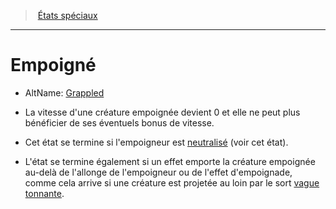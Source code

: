 ﻿---
!Generic
Id: conditions_hd.md#empoigné
ParentLink: conditions_hd.md#États-spéciaux
Name: Empoigné
ParentName: États spéciaux
NameLevel: 1
AltName: '[Grappled](srd_conditions_grappled.md)'
Attributes: {}
---
> [États spéciaux](hd_conditions.md)

---

# Empoigné

- AltName: [Grappled](srd_conditions_grappled.md)

* La vitesse d'une créature empoignée devient 0 et elle ne peut plus bénéficier de ses éventuels bonus de vitesse.

* Cet état se termine si l'empoigneur est [neutralisé](hd_conditions_neutralise.md) (voir cet état).

* L'état se termine également si un effet emporte la créature empoignée au-delà de l'allonge de l'empoigneur ou de l'effet d'empoignade, comme cela arrive si une créature est projetée au loin par le sort [vague tonnante](hd_spells_vague_tonnante.md).

